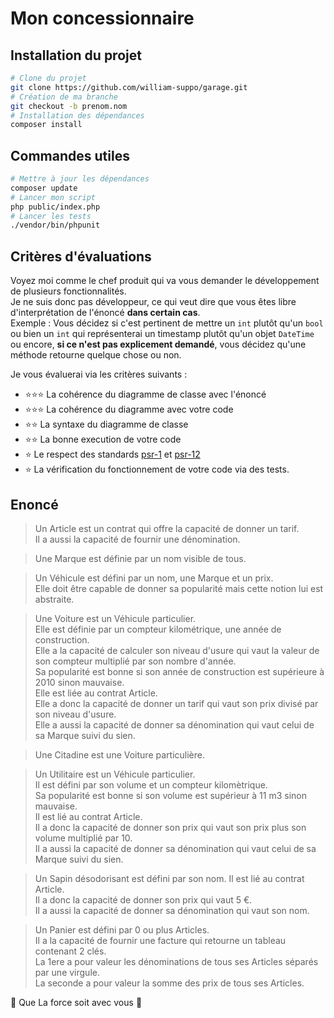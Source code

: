 # Mon concessionnaire

## Installation du projet

```bash
# Clone du projet
git clone https://github.com/william-suppo/garage.git
# Création de ma branche
git checkout -b prenom.nom
# Installation des dépendances
composer install
```

## Commandes utiles

```bash
# Mettre à jour les dépendances
composer update
# Lancer mon script
php public/index.php
# Lancer les tests
./vendor/bin/phpunit
```

## Critères d'évaluations

Voyez moi comme le chef produit qui va vous demander le développement
de plusieurs fonctionnalités.  
Je ne suis donc pas développeur, ce qui veut dire que vous êtes libre
d'interprétation de l'énoncé **dans certain cas**.  
Exemple : Vous décidez si c'est pertinent de mettre un `int` plutôt qu'un `bool`
ou bien un `int` qui représenterai un timestamp plutôt qu'un objet `DateTime` 
ou encore, **si ce n'est pas explicement demandé**, vous décidez qu'une méthode retourne quelque chose ou non.

Je vous évaluerai via les critères suivants :
+ :star::star::star: La cohérence du diagramme de classe avec l'énoncé
+ :star::star::star: La cohérence du diagramme avec votre code
+ :star::star: La syntaxe du diagramme de classe
+ :star::star: La bonne execution de votre code
+ :star: Le respect des standards [psr-1](https://www.php-fig.org/psr/psr-1/) et [psr-12](https://www.php-fig.org/psr/psr-12/)
+ :star: La vérification du fonctionnement de votre code via des tests.

## Enoncé

> Un Article est un contrat qui offre la capacité de donner un tarif.  
Il a aussi la capacité de fournir une dénomination.

> Une Marque est définie par un nom visible de tous.  

> Un Véhicule est défini par un nom, une Marque et un prix.  
Elle doit être capable de donner sa popularité mais cette notion lui est abstraite.

> Une Voiture est un Véhicule particulier.  
Elle est définie par un compteur kilométrique, une année de construction.  
Elle a la capacité de calculer son niveau d'usure qui vaut la valeur de son compteur multiplié par son nombre d'année.  
Sa popularité est bonne si son année de construction est supérieure à 2010 sinon mauvaise.  
Elle est liée au contrat Article.  
Elle a donc la capacité de donner un tarif qui vaut son prix divisé par son niveau d'usure.  
Elle a aussi la capacité de donner sa dénomination qui vaut celui de sa Marque suivi du sien.  

> Une Citadine est une Voiture particulière.

> Un Utilitaire est un Véhicule particulier.  
Il est défini par son volume et un compteur kilomètrique.  
Sa popularité est bonne si son volume est supérieur à 11 m3 sinon mauvaise.  
Il est lié au contrat Article.  
Il a donc la capacité de donner son prix qui vaut son prix plus son volume multiplié par 10.  
Il a aussi la capacité de donner sa dénomination qui vaut celui de sa Marque suivi du sien.  

> Un Sapin désodorisant est défini par son nom.
Il est lié au contrat Article.  
Il a donc la capacité de donner son prix qui vaut 5 €.  
Il a aussi la capacité de donner sa dénomination qui vaut son nom.

> Un Panier est défini par 0 ou plus Articles.  
Il a la capacité de fournir une facture qui retourne un tableau contenant 2 clés.  
La 1ere a pour valeur les dénominations de tous ses Articles séparés par une virgule.  
La seconde a pour valeur la somme des prix de tous ses Articles.

:muscle: Que La force soit avec vous :muscle:
